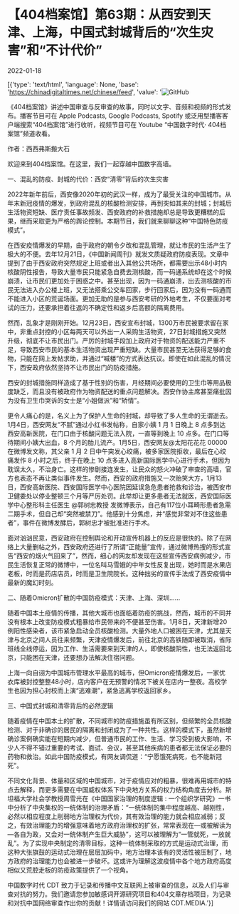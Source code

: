 # 【404档案馆】第63期：从西安到天津、上海，中国式封城背后的“次生灾害”和“不计代价”

2022-01-18

[{'type': 'text/html', 'language': None, 'base': 'https://chinadigitaltimes.net/chinese/feed', 'value': '![GitHub](https://chinadigitaltimes.net/chinese/files/2022/01/63-2-1.png)

《404档案馆》讲述中国审查与反审查的故事，同时以文字、音频和视频的形式发布。播客节目可在 Apple Podcasts, Google Podcasts, Spotify 或泛用型播客客户端搜索“404档案馆”进行收听，视频节目可在 Youtube “中国数字时代· 404档案馆”频道收看。













作者：西西弗斯搬大石

欢迎来到404档案馆。在这里，我们一起穿越中国数字高墙。

一、混乱的防疫、封城的代价：西安“清零”背后的次生灾害

2022年新年前后，西安像2020年初的武汉一样，成为了最受关注的中国城市。从年末新冠疫情的爆发，到政府混乱的核酸检测安排，再到突如其来的封城；封城后生活物资短缺、医疗责任事故频发、西安政府的补救措施却总是导致更糟糕的后果，继而采取更为严格的舆论控制。本期节目，我们就来聊聊这种“中国特色防疫模式”。

在西安疫情爆发的早期，由于政府的朝令夕改和混乱管理，就让市民的生活产生了极大的不便。去年12月21日，《中国新闻周刊》就发文质疑政府防疫表现。文章中提到了由于西安政府突然规定上班或者出入其他公共场所，都需要出示48小时内核酸阴性报告，导致大量市民只能紧急自费去测核酸，而一码通系统却在这个时候崩溃，让市民们更加处于困惑之中。甚至出现，因为一码通崩溃，出去测核酸的市民无法进入办公楼上班，又无法搭乘公交车回家，步行回家后，因为没有一码通而不能进入小区的荒诞场面。更加无助的是参与西安考研的外地考生，不仅要面对考试的压力，还要承担着往返的不确定性和返乡后高额的隔离费用。

然而，乱象才是刚刚开始。12月23日，西安宣布封城，1300万市民被要求留在家中，非重点封控的小区每两天可以外出一人采购生活物资，27日封城措施又突然升级，彻底不让市民出门。严厉的封城手段加上政府对于物资的配送能力严重不足，导致西安市民的基本生活物资出现严重短缺。大量市民甚至无法获得足够的食物，只能在网上发帖求助，并通过“喊楼”的方式表达抗议。即使在如此混乱的情况下，西安政府依然坚持不让市民出门的防疫措施。

西安的封城措施同样造成了基于性别的伤害，月经期间必要使用的卫生巾等用品极度缺乏，而且没有被政府作为物资配送的重点问题解决。西安作协主席甚至痛批因为没有卫生巾哭诉的女士是“小姐做派”和“矫情”。



更令人痛心的是，名义上为了保护人生命的封城，却导致了多人生命的无谓逝去。1月4日，西安网友“不腻”通过小红书发帖称，自家小姨 1 月 1 日晚上 8 点多到达西安高新医院，在门口由于核酸问题无法入院，一直等到晚上 10 点多。在门口等待期间小姨大出血，8 个月的胎儿流产。1月5日，西安网友@太阳花花花 00000在微博发文称，其父亲 1 月 2 日中午突发心绞痛，被多家医院拒收，最后在心绞痛发作 8 小时之后，终于在晚上 10 点多进入高新国际医学中心进行手术，但因为耽误太久，不治身亡。这样的惨剧接连发生，让民众的怒火冲破了审查的高墙，官方也表态不再让类似事件发生。然而，西安的政府措施又一次贻笑大方，1月13日，西安高新医院、西安国际医学中心医院因延误急危患者抢救和诊治，被西安市卫健委处以停业整顿三个月等严厉处罚。此举却让更多患者无法就医，西安国际医学中心整形科主任医生 @郭树忠教授 发微博表示，自己有117位小耳畸形患者急需二期手术，但自己却“突然被禁刀”。他感到十分焦虑，并“感觉非常对不住这些患者”，事件在微博发酵后，郭树忠才被批准进行手术。

面对汹汹民意，西安政府在控制舆论和开动宣传机器上的反应是很快的。除了在网络上大量删帖之外，西安政府还进行了所谓“正能量”宣传，通过微博热搜的形式宣告“西安的烟火气回来了”，然而，细心的网友却发现在这些宣传西安病例减少，市民生活恢复正常的微博中，一位名叫马雪娥的中年女性反复出现，她时而是水果店老板，时而是药店店员，时而是卫生院院长。这种拙劣的宣传手法成了西安疫情中最新的魔幻时刻。

二、随着Omicron扩散的中国防疫模式：天津、上海、深圳……

随着中国本土疫情的传播，其他大城市也面临着防疫的挑战，然而，城市的不同并没有根本上改变防疫模式粗暴给市民带来的不便甚至伤害。1月8日，天津新增20例阳性感染者，该市紧急启动全员核酸检测。大量外地人口被困在天津，尤其是天津与北京之间人员往来频繁，天津疫情爆发后，前往北京的高铁随即被取消，省际班线全线停运，因为工作、生活需要来到天津的人，即使核酸阴性，也无法返回北京，只能困在天津，还要想办法解决住宿问题。

上海一向自诩为中国城市管理水平最高的城市，但Omicron疫情爆发后，一家优衣库被封控整整48小时，店内客户在无预警的情况下被关在店内一整夜。高校学生也因为担心封校而上演“逃难潮”，紧急逃离学校返回家乡。

三、中国式封城和清零背后的必然逻辑

随着疫情在中国本土的扩散，不同城市的防疫措施虽有所区别，但频繁的全员核酸检测、对于非确诊的居民的隔离和封闭成为了一种共性。这样的模式下，虽然新增确诊案例确实能在短期内减少，但普通市民的工作、生活、学习受到极大影响，不少人不得不错过重要的考试、面试、会议，甚至其他疾病的患者都无法保证必要的药物和救治。如此中国防疫模式，有网友调侃道：“宁愿饿死病死，也不能新冠死”。

不同文化背景、体量和区域的中国城市，对于疫情应对的粗暴，很难再用城市的特点去解释，而更多需要在中国威权体系下中央地方关系的权力结构角度去分析。斯坦福大学社会学教授周雪光在《中国国家治理的制度逻辑 : 一个组织学研究》一书中分析了中央集权的一统体制的治理矛盾：“一统体制的集中程度越高、越刚性，必然以相应程度上削弱地方治理权为代价，其有效治理的能力就会相应减弱；反之，有效治理能力的增强意味着地方政府治理权的扩张，常常表现在—或被解读为—各自为政，又会对一统体制产生巨大威胁”，这可以被理解为“一管就死，一放就乱”。为了实现中央制定的清零目标，这种一统体制采取的方式是运动式治理，而这种大张旗鼓的运动式治理在层层加码中，地方治理本该有的灵活性被压制了，地方政府的治理能力也会被进一步破坏。这或许为理解这波疫情中各个地方政府高度相似又荒腔走板的防疫政策提供了一个视角。

中国数字时代 CDT 致力于记录和传播中文互联网上被审查的信息，以及人们与审查对抗的努力。我们邀请您参加敏感词开源研究项目和404文章存档项目，为记录和对抗中国网络审查作出你的贡献！详情请访问我们的网站 CDT.MEDIA.'}]